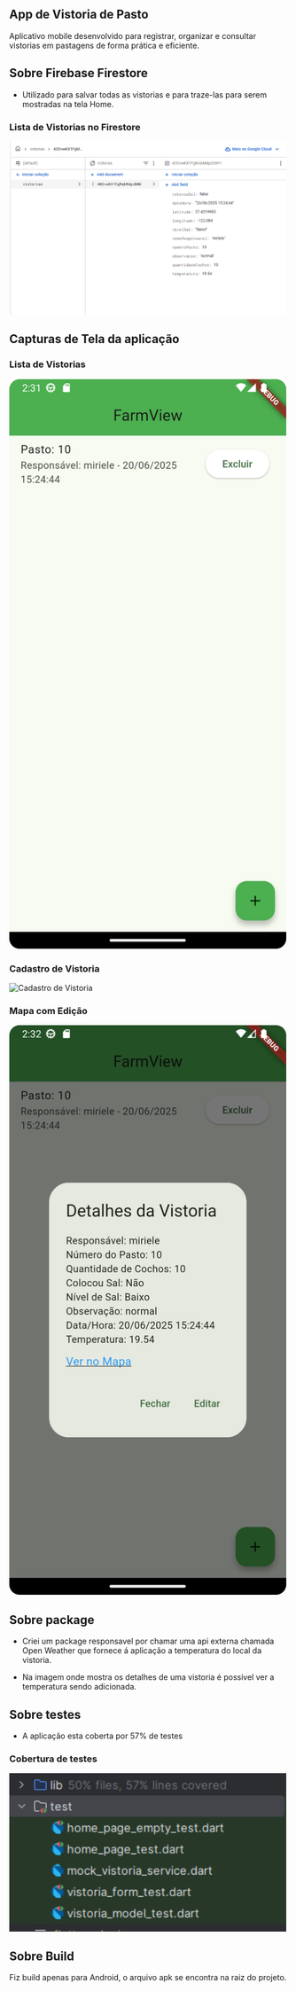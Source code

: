 ## App de Vistoria de Pasto

Aplicativo mobile desenvolvido para registrar, organizar e consultar vistorias em pastagens de forma prática e eficiente.

## Sobre Firebase Firestore

- Utilizado para salvar todas as vistorias e para traze-las para serem mostradas na tela Home.

<h3> Lista de Vistorias no Firestore</h3>
<img src="imagens/firestore-vistorias.png" alt="Lista de Vistorias" width="500"/>

## Capturas de Tela da aplicação

<h3> Lista de Vistorias</h3>
<img src="imagens/lista-vistorias.png" alt="Lista de Vistorias" width="500"/>

<h3> Cadastro de Vistoria</h3>
<img src="imagens/cadastro-vistoria.png" alt="Cadastro de Vistoria" width="500"/>

<h3> Mapa com Edição</h3>
<img src="imagens/mapa-vistoria.png" alt="Mapa da Vistoria" width="500"/>

## Sobre package

- Criei um package responsavel por chamar uma api externa chamada  Open Weather que fornece á
aplicação a temperatura do local da vistoria.

- Na imagem onde mostra os detalhes de uma vistoria é possivel ver a temperatura sendo adicionada.

## Sobre testes

- A aplicação esta coberta por 57% de testes

<h3> Cobertura de testes</h3>
<img src="imagens/testes.png" alt="testes" width="500"/>

## Sobre Build
Fiz build apenas para Android, o arquivo apk se encontra na raiz do projeto.


